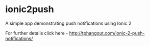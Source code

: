 # ionic2push
A simple app demonstrating push notifications using Ionic 2

For further details click here - http://tphangout.com/ionic-2-push-notifications/

